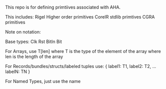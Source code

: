 This repo is for defining primtiives associated with AHA.

This includes:
Rigel Higher order primitives
CoreIR stdlib primtives
CGRA primitives


Note on notation:

Base types:
  Clk
  Rst
  BitIn
  Bit

For Arrays, use 
  T[len]
    where T is the type of the element of the array
    where len is the length of the array

For Records/bundles/structs/labeled tuples use:
  {
    label1: T1,
    label2: T2,
    ...
    labelN: TN
  }

For Named Types, just use the name
